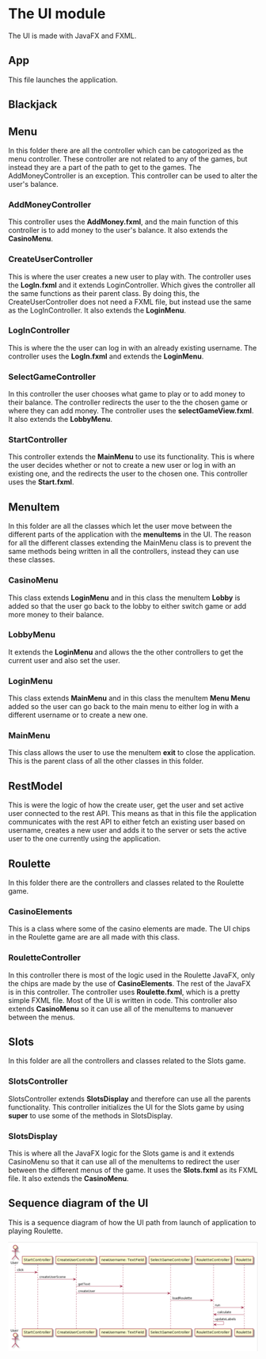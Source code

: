 # The UI module

The UI is made with JavaFX and FXML.

## App

This file launches the application.

## Blackjack

## Menu

In this folder there are all the controller which can be catogorized as the menu controller. These controller are not related to any of the games, but instead they are a part of the path to get to the games. The AddMoneyController is an exception. This controller can be used to alter the user's balance.

### AddMoneyController

This controller uses the **AddMoney.fxml**, and the main function of this controller is to add money to the user's balance. It also extends the **CasinoMenu**.

### CreateUserController

This is where the user creates a new user to play with. The controller uses the **LogIn.fxml** and it extends LoginController. Which gives the controller all the same functions as their parent class. By doing this, the CreateUserController does not need a FXML file, but instead use the same as the LogInController. It also extends the **LoginMenu**.

### LogInController

This is where the the user can log in with an already existing username. The controller uses the **LogIn.fxml** and extends the **LoginMenu**.

### SelectGameController

In this controller the user chooses what game to play or to add money to their balance. The controller redirects the user to the the chosen game or where they can add money. The controller uses the **selectGameView.fxml**. It also extends the **LobbyMenu**.

### StartController

This controller extends the **MainMenu** to use its functionality. This is where the user decides whether or not to create a new user or log in with an existing one, and the redirects the user to the chosen one. This controller uses the **Start.fxml**.

## MenuItem

In this folder are all the classes which let the user move between the different parts of the application with the **menuItems** in the UI. The reason for all the different classes extending the MainMenu class is to prevent the same methods being written in all the controllers, instead they can use these classes.

### CasinoMenu

This class extends **LoginMenu** and in this class the menuItem **Lobby** is added so that the user go back to the lobby to either switch game or add more money to their balance.

### LobbyMenu

It extends the **LoginMenu** and allows the the other controllers to get the current user and also set the user.

### LoginMenu

This class extends **MainMenu** and in this class the menuItem **Menu Menu** added so the user can go back to the main menu to either log in with a different username or to create a new one.

### MainMenu

This class allows the user to use the menuItem **exit** to close the application. This is the parent class of all the other classes in this folder.

## RestModel

This is were the logic of how the create user, get the user and set active user connected to the rest API. This means as that in this file the application communicates with the rest API to either fetch an existing user based on username, creates a new user and adds it to the server or sets the active user to the one currently using the application.

## Roulette

In this folder there are the controllers and classes related to the Roulette game.

### CasinoElements

This is a class where some of the casino elements are made. The UI chips in the Roulette game are are all made with this class.

### RouletteController

In this controller there is most of the logic used in the Roulette JavaFX, only the chips are made by the use of **CasinoElements**. The rest of the JavaFX is in this controller. The controller uses **Roulette.fxml**, which is a pretty simple FXML file. Most of the UI is written in code. This controller also extends **CasinoMenu** so it can use all of the menuItems to manuever between the menus.

## Slots

In this folder are all the controllers and classes related to the Slots game.

### SlotsController

SlotsController extends **SlotsDisplay** and therefore can use all the parents functionality. This controller initializes the UI for the Slots game by using **super** to use some of the methods in SlotsDisplay.

### SlotsDisplay

This is where all the JavaFX logic for the Slots game is and it extends CasinoMenu so that it can use all of the menuItems to redirect the user between the different menus of the game. It uses the **Slots.fxml** as its FXML file. It also extends the **CasinoMenu**.

## Sequence diagram of the UI

This is a sequence diagram of how the UI path from launch of application to playing Roulette.

![sequence](docs/Images/rouletteDiagram.png)
